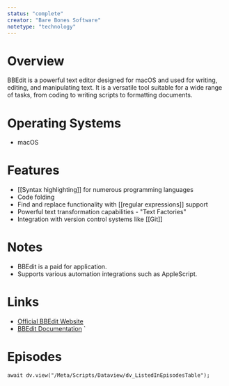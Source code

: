```yaml
---
status: "complete"
creator: "Bare Bones Software"
notetype: "technology"
---
```


# Overview
BBEdit is a powerful text editor designed for macOS and used for writing, editing, and manipulating text. It is a versatile tool suitable for a wide range of tasks, from coding to writing scripts to formatting documents.

# Operating Systems
- macOS

# Features
- [[Syntax highlighting]] for numerous programming languages
- Code folding
- Find and replace functionality with [[regular expressions]] support
- Powerful text transformation capabilities - "Text Factories"
- Integration with version control systems like [[Git]]

# Notes
- BBEdit is a paid for application.
- Supports various automation integrations such as AppleScript.

# Links
- [Official BBEdit Website](https://www.barebones.com/products/bbedit/)
- [BBEdit Documentation](https://www.barebones.com/support/bbedit/)
`
# Episodes
```dataviewjs
await dv.view("/Meta/Scripts/Dataview/dv_ListedInEpisodesTable");
```
